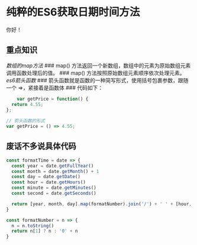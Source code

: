 

# 纯粹的ES6获取日期时间方法

你好！ 

## 重点知识
*数组的map方法*
	### map() 方法返回一个新数组，数组中的元素为原始数组元素调用函数处理后的值。
	### map() 方法按照原始数组元素顺序依次处理元素。
*es6箭头函数*
	### 箭头函数就是函数的一种简写形式，使用括号包裹参数，跟随一个 =>，紧接着是函数体
	### 代码如下：
```javascript
	var getPrice = function() {
  return 4.55;
};
 
// 箭头函数的形式
var getPrice = () => 4.55;
```
## 废话不多说具体代码
```javascript
const formatTime = date => {
  const year = date.getFullYear()
  const month = date.getMonth() + 1
  const day = date.getDate()
  const hour = date.getHours()
  const minute = date.getMinutes()
  const second = date.getSeconds()

  return [year, month, day].map(formatNumber).join('/') + ' ' + [hour, minute, second].map(formatNumber).join(':')
}

const formatNumber = n => {
  n = n.toString()
  return n[1] ? n : '0' + n
}
```
